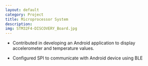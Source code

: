 ```yaml
---
layout: default
category: Project
title: Microprocessor System
description: 
img: STM32F4-DISCOVERY_Board.jpg
---
```

* Contributed in developing an Android application to
display accelerometer and temperature values.

* Configured SPI to communicate with Android device using BLE